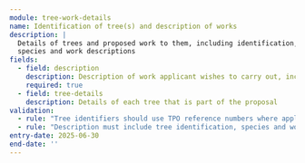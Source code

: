 ```yaml
---
module: tree-work-details
name: Identification of tree(s) and description of works
description: |
  Details of trees and proposed work to them, including identification, 
  species and work descriptions
fields:
  - field: description
    description: Description of work applicant wishes to carry out, including identifying the trees, species and setting out the work
    required: true
  - field: tree-details
    description: Details of each tree that is part of the proposal
validation:
  - rule: "Tree identifiers should use TPO reference numbers where applicable"
  - rule: "Description must include tree identification, species and work details"
entry-date: 2025-06-30
end-date: ''
---
```

